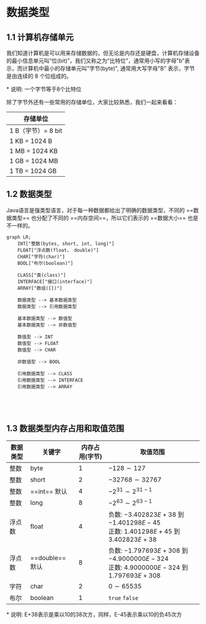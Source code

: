 # 数据类型

## 1.1 计算机存储单元

我们知道计算机是可以用来存储数据的，但无论是内存还是硬盘，计算机存储设备的最小信息单元叫“位(bit)”，我们又称之为“比特位”，通常用小写的字母"b"表示，而计算机中最小的存储单元叫"字节(byte)", 通常用大写字母"B" 表示，字节是由连续的 8 个位组成的。

\* 说明: 一个字节等于8个比特位

除了字节外还有一些常用的存储单位，大家比较熟悉，我们一起来看看：

| 存储单位           |
| ------------------ |
| 1 B（字节）= 8 bit |
| 1 KB = 1024 B      |
| 1 MB = 1024 KB     |
| 1 GB = 1024 MB     |
| 1 TB = 1024 GB     |

## 1.2  数据类型

Java语言是强类型语言，对于每一种数据都给出了明确的数据类型，不同的 ==数据类型== 也分配了不同的 ==内存空间==，所以它们表示的 ==数据大小== 也是不一样的。

```mermaid
graph LR;
	INT["整数(bytes, short, int, long)"]
	FLOAT["浮点数(float， double)"]
	CHAR["字符(char)"]
	BOOL["布尔(boolean)"]
	
	CLASS["类(class)"]
	INTERFACE["接口(interface)"]
	ARRAY["数组([])"]
	
	数据类型 --> 基本数据类型
	数据类型 --> 引用数据类型
	
	基本数据类型 --> 数值型
	基本数据类型 --> 非数值型
	
	数值型 --> INT
	数值型 --> FLOAT
	数值型 --> CHAR
	
	非数值型 --> BOOL
	
	引用数据类型 --> CLASS
	引用数据类型 --> INTERFACE
	引用数据类型 --> ARRAY
	
	
	
	
```

## 1.3 数据类型内存占用和取值范围

| 数据类型 | 关键字          | 内存占用(字节) | 取值范围                                                     |
| -------- | --------------- | -------------- | ------------------------------------------------------------ |
| 整数     | byte            | 1              | $-128 \sim 127$                                              |
| 整数     | short           | 2              | $-32768 \sim 32767$                                          |
| 整数     | ==int== 默认    | 4              | $-2^{31} \sim 2^{31-1}$​​​                                      |
| 整数     | long            | 8              | $-2^{63} \sim 2^{63-1}$                                      |
| 浮点数   | float           | 4              | 负数: $-3.402823E + 38$​​​ 到 $-1.401298E-45$​​​<br />正数: $1.401298E + 45$​​ 到 $3.402823E+38$​​ |
| 浮点数   | ==double== 默认 | 8              | 负数: $-1.797693E + 308$​​​​​ 到 $-4.9000000E-324$​​​​​<br />正数: $4.9000000E-324$​​​​​ 到 $1.797693E+308$​​​​​ |
| 字符     | char            | 2              | $0 \sim 65535$                                               |
| 布尔     | boolean         | 1              | `true`  `false`                                              |

\* 说明: E+38表示是乘以10的38次方，同样，E-45表示乘以10的负45次方

